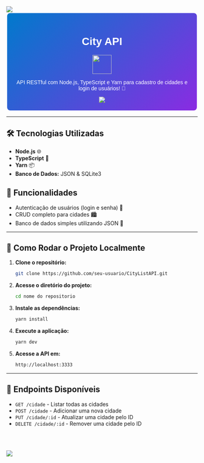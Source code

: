 <img src='https://github.com/user-attachments/assets/6f3ea7cf-8ffe-4bc4-97e5-28f7f003c40d'>

<div align="center" style="font-family: Arial, sans-serif; padding: 20px; background: linear-gradient(135deg, #007acc, #8a2be2); color: #fff; border-radius: 10px; border: 2px solid #fff;">
    <h1> City API </h1> <img src='https://github.com/user-attachments/assets/cb021ecc-80a6-45b6-8862-34caabda8589' width=50> 
    <p>API RESTful com Node.js, TypeScript e Yarn para cadastro de cidades e login de usuários! 🔐</p>
    <img src='https://github.com/user-attachments/assets/24d38456-420a-4de4-b919-a2863e5215b5')
    <br>
</div>

---

## 🛠️ Tecnologias Utilizadas

<ul>
    <li><strong>Node.js</strong> 🌐</li>
    <li><strong>TypeScript</strong> 🦾</li>
    <li><strong>Yarn</strong> 📦</li>
    <li><strong>Banco de Dados:</strong> JSON & SQLite3</li>
</ul>

## 🚀 Funcionalidades

<ul>
    <li>Autenticação de usuários (login e senha) 🔑</li>
    <li>CRUD completo para cidades 🏙️</li>
    <li>Banco de dados simples utilizando JSON 💾</li>
</ul>

---

## 🎯 Como Rodar o Projeto Localmente

1. **Clone o repositório:**
    ```bash
    git clone https://github.com/seu-usuario/CityListAPI.git
    ```
2. **Acesse o diretório do projeto:**
    ```bash
    cd nome do repositorio
    ```
3. **Instale as dependências:**
    ```bash
    yarn install
    ```
4. **Execute a aplicação:**
    ```bash
    yarn dev
    ```
5. **Acesse a API em:**
    ```bash
    http://localhost:3333
    ```

---

## 📝 Endpoints Disponíveis

<ul>
    <li><code>GET /cidade</code> - Listar todas as cidades</li>
    <li><code>POST /cidade</code> - Adicionar uma nova cidade</li>
    <li><code>PUT /cidade/:id</code> - Atualizar uma cidade pelo ID</li>
    <li><code>DELETE /cidade/:id</code> - Remover uma cidade pelo ID</li>
</ul>

<br><br>

<img src='https://github.com/user-attachments/assets/6f3ea7cf-8ffe-4bc4-97e5-28f7f003c40d'>
